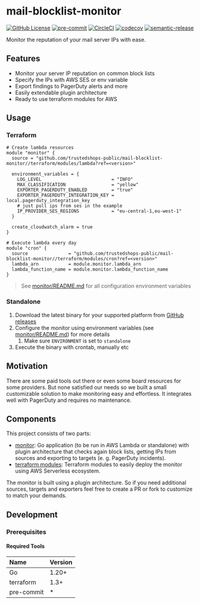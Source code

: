 mail-blocklist-monitor
===
[![GitHub License](https://img.shields.io/badge/license-MIT-lightgrey.svg)](https://github.com/trustedshops-public/mail-blocklist-monitor/blob/main/LICENSE)
[![pre-commit](https://img.shields.io/badge/%E2%9A%93%20%20pre--commit-enabled-success)](https://pre-commit.com/)
[![CircleCI](https://dl.circleci.com/status-badge/img/gh/trustedshops-public/mail-blocklist-monitor/tree/main.svg?style=shield)](https://dl.circleci.com/status-badge/redirect/gh/trustedshops-public/mail-blocklist-monitor/tree/main)
[![codecov](https://codecov.io/github/trustedshops-public/mail-blocklist-monitor/branch/main/graph/badge.svg?token=jqark7U82S)](https://codecov.io/github/trustedshops-public/mail-blocklist-monitor)
[![semantic-release](https://img.shields.io/badge/%20%20%F0%9F%93%A6%F0%9F%9A%80-semantic--release-e10079.svg)](https://github.com/semantic-release/semantic-release)

Monitor the reputation of your mail server IPs with ease.

## Features

- Monitor your server IP reputation on common block lists
- Specify the IPs with AWS SES or env variable
- Export findings to PagerDuty alerts and more
- Easily extendable plugin architecture
- Ready to use terraform modules for AWS

## Usage

### Terraform

```hcl
# Create lambda resources
module "monitor" {
  source = "github.com/trustedshops-public/mail-blocklist-monitor//terraform/modules/lambda?ref=<version>"

  environment_variables = {
    LOG_LEVEL                          = "INFO"
    MAX_CLASSIFICATION                 = "yellow"
    EXPORTER_PAGERDUTY_ENABLED         = "true"
    EXPORTER_PAGERDUTY_INTEGRATION_KEY = local.pagerduty_integration_key
    # just pull ips from ses in the example
    IP_PROVIDER_SES_REGIONS            = "eu-central-1,eu-west-1"
  }

  create_cloudwatch_alarm = true
}

# Execute lambda every day
module "cron" {
  source               = "github.com/trustedshops-public/mail-blocklist-monitor//terraform/modules/cron?ref=<version>"
  lambda_arn           = module.monitor.lambda_arn
  lambda_function_name = module.monitor.lambda_function_name
}
```

> See  [monitor/README.md](./monitor/README.md#configuration) for all configuration environment variables

### Standalone

1. Download the latest binary for your supported platform
   from [GitHub releases](https://github.com/trustedshops-public/mail-blocklist-monitor/releases)
2. Configure the monitor using environment variables (see [monitor/README.md](./monitor/README.md#configuration)) for
   more details
    1. Make sure `ENVIRONMENT` is set to `standalone`
3. Execute the binary with crontab, manually etc

## Motivation

There are some paid tools out there or even some board resources for some providers. But none satisfied our needs so we
built a small customizable solution to make monitoring easy and effortless. It integrates well with PagerDuty and
requires no maintenance.

## Components

This project consists of two parts:

- [monitor](monitor): Go application (to be run in AWS Lambda or standalone) with plugin architecture that checks again
  block lists, getting IPs from sources and exporting to targets (e. g. PagerDuty incidents).
- [terraform modules](terraform): Terraform modules to easily deploy the monitor using AWS Serverless ecosystem.

The monitor is built using a plugin architecture. So if you need additional sources, targets and exporters feel free to
create a PR or fork to customize to match your demands.

## Development

### Prerequisites

#### Required Tools

| Name       | Version |
|:-----------|:--------|
| Go         | 1.20+   |
| terraform  | 1.3+    |
| pre-commit | *       |
